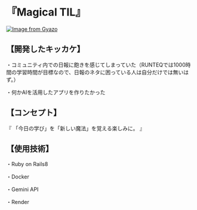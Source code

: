 # 『Magical TIL』
[![Image from Gyazo](https://i.gyazo.com/10ac4f5791905ae9928b2f08e122aa4a.png)](https://gyazo.com/10ac4f5791905ae9928b2f08e122aa4a)

## 【開発したキッカケ】
・コミュニティ内での日報に飽きを感じてしまっていた（RUNTEQでは1000時間の学習時間が目標なので、日報のネタに困っている人は自分だけでは無いはず。）

・何かAIを活用したアプリを作りたかった

## 【コンセプト】
『 「今日の学び」を「新しい魔法」を覚える楽しみに。 』

## 【使用技術】
・Ruby on Rails8

・Docker

・Gemini API

・Render
